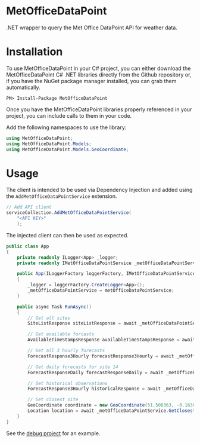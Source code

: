 # MetOfficeDataPoint
.NET wrapper to query the Met Office DataPoint API for weather data.

# Installation
To use MetOfficeDataPoint in your C# project, you can either download the MetOfficeDataPoint C# .NET libraries directly from the Github repository or, if you have the NuGet package manager installed, you can grab them automatically.

```
PM> Install-Package MetOfficeDataPoint
```
Once you have the MetOfficeDataPoint libraries properly referenced in your project, you can include calls to them in your code.

Add the following namespaces to use the library:

```C#
using MetOfficeDataPoint;
using MetOfficeDataPoint.Models;
using MetOfficeDataPoint.Models.GeoCoordinate;
```

# Usage
The client is intended to be used via Dependency Injection and added using the `AddMetOfficeDataPointService` extension.

```C#
// Add API client
serviceCollection.AddMetOfficeDataPointService(
    "<API KEY>"
    );
```

The injected client can then be used as expected.

```C#
public class App
{
    private readonly ILogger<App> _logger;
    private readonly IMetOfficeDataPointService _metOfficeDataPointService;

    public App(ILoggerFactory loggerFactory, IMetOfficeDataPointService metOfficeDataPointService)
    {
        _logger = loggerFactory.CreateLogger<App>();
        _metOfficeDataPointService = metOfficeDataPointService;
    }

    public async Task RunAsync()
    {
        // Get all sites
        SiteListResponse siteListResponse = await _metOfficeDataPointService.GetAllSitesAsync();

        // Get available forcasts
        AvailableTimeStampsResponse availableTimeStampsResponse = await _metOfficeDataPointService.GetAvailableTimestampsAsync();

        // Get all 3 hourly forecasts
        ForecastResponse3Hourly forecastResponse3Hourly = await _metOfficeDataPointService.GetForecasts3HourlyAsync();

        // Get daily forecasts for site 14
        ForecastResponseDaily forecastResponseDaily = await _metOfficeDataPointService.GetForecastsDailyAsync(14);

        // Get historical observations
        ForecastResponse3Hourly historicalResponse = await _metOfficeDataPointService.GetHistoricalObservationsAsync();

        // Get closest site
        GeoCoordinate coordinate = new GeoCoordinate(51.508363, -0.163006);
        Location location = await _metOfficeDataPointService.GetClosestSiteAsync(coordinate);
    }
}
```

See the [debug project](https://github.com/mattosaurus/MetOfficeDataPoint/tree/master/MetOfficeDataPoint.Debug) for an example.

